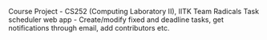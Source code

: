 Course Project - CS252 (Computing Laboratory II), IITK
Team Radicals
Task scheduler web app - Create/modify fixed and deadline tasks, get notifications through email, add contributors etc.
